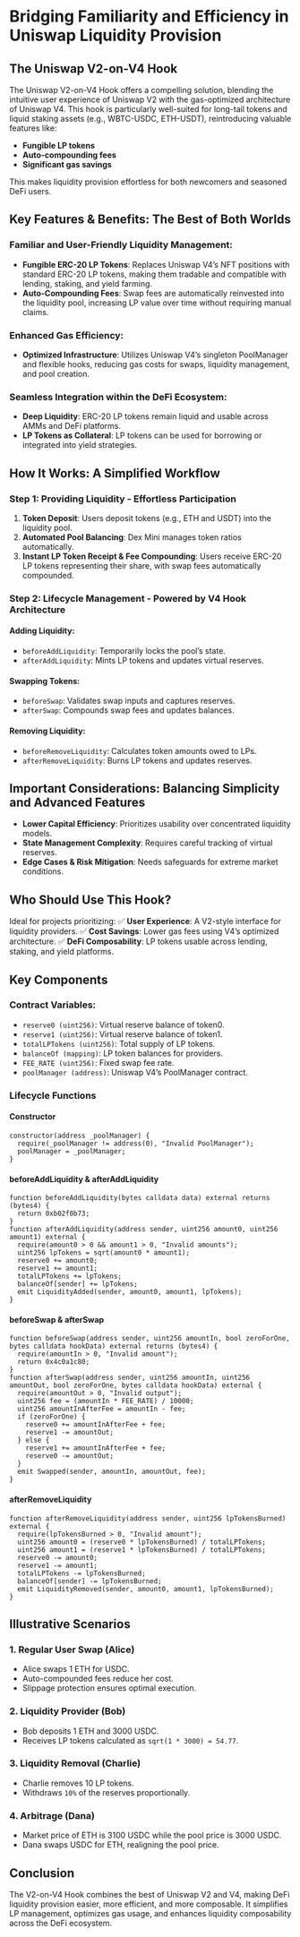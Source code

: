 # Bridging Familiarity and Efficiency in Uniswap Liquidity Provision

## The Uniswap V2-on-V4 Hook

The Uniswap V2-on-V4 Hook offers a compelling solution, blending the intuitive user experience of Uniswap V2 with the gas-optimized architecture of Uniswap V4. This hook is particularly well-suited for long-tail tokens and liquid staking assets (e.g., WBTC-USDC, ETH-USDT), reintroducing valuable features like:

- **Fungible LP tokens**
- **Auto-compounding fees**
- **Significant gas savings**

This makes liquidity provision effortless for both newcomers and seasoned DeFi users.

## Key Features & Benefits: The Best of Both Worlds

### Familiar and User-Friendly Liquidity Management:
- **Fungible ERC-20 LP Tokens**: Replaces Uniswap V4’s NFT positions with standard ERC-20 LP tokens, making them tradable and compatible with lending, staking, and yield farming.
- **Auto-Compounding Fees**: Swap fees are automatically reinvested into the liquidity pool, increasing LP value over time without requiring manual claims.

### Enhanced Gas Efficiency:
- **Optimized Infrastructure**: Utilizes Uniswap V4’s singleton PoolManager and flexible hooks, reducing gas costs for swaps, liquidity management, and pool creation.

### Seamless Integration within the DeFi Ecosystem:
- **Deep Liquidity**: ERC-20 LP tokens remain liquid and usable across AMMs and DeFi platforms.
- **LP Tokens as Collateral**: LP tokens can be used for borrowing or integrated into yield strategies.

## How It Works: A Simplified Workflow

### Step 1: Providing Liquidity - Effortless Participation
1. **Token Deposit**: Users deposit tokens (e.g., ETH and USDT) into the liquidity pool.
2. **Automated Pool Balancing**: Dex Mini manages token ratios automatically.
3. **Instant LP Token Receipt & Fee Compounding**: Users receive ERC-20 LP tokens representing their share, with swap fees automatically compounded.

### Step 2: Lifecycle Management - Powered by V4 Hook Architecture

#### Adding Liquidity:
- `beforeAddLiquidity`: Temporarily locks the pool’s state.
- `afterAddLiquidity`: Mints LP tokens and updates virtual reserves.

#### Swapping Tokens:
- `beforeSwap`: Validates swap inputs and captures reserves.
- `afterSwap`: Compounds swap fees and updates balances.

#### Removing Liquidity:
- `beforeRemoveLiquidity`: Calculates token amounts owed to LPs.
- `afterRemoveLiquidity`: Burns LP tokens and updates reserves.

## Important Considerations: Balancing Simplicity and Advanced Features

- **Lower Capital Efficiency**: Prioritizes usability over concentrated liquidity models.
- **State Management Complexity**: Requires careful tracking of virtual reserves.
- **Edge Cases & Risk Mitigation**: Needs safeguards for extreme market conditions.

## Who Should Use This Hook?

Ideal for projects prioritizing:
✅ **User Experience**: A V2-style interface for liquidity providers.
✅ **Cost Savings**: Lower gas fees using V4’s optimized architecture.
✅ **DeFi Composability**: LP tokens usable across lending, staking, and yield platforms.

## Key Components

### Contract Variables:
- `reserve0 (uint256)`: Virtual reserve balance of token0.
- `reserve1 (uint256)`: Virtual reserve balance of token1.
- `totalLPTokens (uint256)`: Total supply of LP tokens.
- `balanceOf (mapping)`: LP token balances for providers.
- `FEE_RATE (uint256)`: Fixed swap fee rate.
- `poolManager (address)`: Uniswap V4’s PoolManager contract.

### Lifecycle Functions

#### Constructor
```solidity
constructor(address _poolManager) {
  require(_poolManager != address(0), "Invalid PoolManager");
  poolManager = _poolManager;
}
```

#### beforeAddLiquidity & afterAddLiquidity
```solidity
function beforeAddLiquidity(bytes calldata data) external returns (bytes4) {
  return 0xb02f0b73;
}
function afterAddLiquidity(address sender, uint256 amount0, uint256 amount1) external {
  require(amount0 > 0 && amount1 > 0, "Invalid amounts");
  uint256 lpTokens = sqrt(amount0 * amount1);
  reserve0 += amount0;
  reserve1 += amount1;
  totalLPTokens += lpTokens;
  balanceOf[sender] += lpTokens;
  emit LiquidityAdded(sender, amount0, amount1, lpTokens);
}
```

#### beforeSwap & afterSwap
```solidity
function beforeSwap(address sender, uint256 amountIn, bool zeroForOne, bytes calldata hookData) external returns (bytes4) {
  require(amountIn > 0, "Invalid amount");
  return 0x4c0a1c80;
}
function afterSwap(address sender, uint256 amountIn, uint256 amountOut, bool zeroForOne, bytes calldata hookData) external {
  require(amountOut > 0, "Invalid output");
  uint256 fee = (amountIn * FEE_RATE) / 10000;
  uint256 amountInAfterFee = amountIn - fee;
  if (zeroForOne) {
    reserve0 += amountInAfterFee + fee;
    reserve1 -= amountOut;
  } else {
    reserve1 += amountInAfterFee + fee;
    reserve0 -= amountOut;
  }
  emit Swapped(sender, amountIn, amountOut, fee);
}
```

#### afterRemoveLiquidity
```solidity
function afterRemoveLiquidity(address sender, uint256 lpTokensBurned) external {
  require(lpTokensBurned > 0, "Invalid amount");
  uint256 amount0 = (reserve0 * lpTokensBurned) / totalLPTokens;
  uint256 amount1 = (reserve1 * lpTokensBurned) / totalLPTokens;
  reserve0 -= amount0;
  reserve1 -= amount1;
  totalLPTokens -= lpTokensBurned;
  balanceOf[sender] -= lpTokensBurned;
  emit LiquidityRemoved(sender, amount0, amount1, lpTokensBurned);
}
```

## Illustrative Scenarios

### 1. Regular User Swap (Alice)
- Alice swaps 1 ETH for USDC.
- Auto-compounded fees reduce her cost.
- Slippage protection ensures optimal execution.

### 2. Liquidity Provider (Bob)
- Bob deposits 1 ETH and 3000 USDC.
- Receives LP tokens calculated as `sqrt(1 * 3000) = 54.77`.

### 3. Liquidity Removal (Charlie)
- Charlie removes 10 LP tokens.
- Withdraws `10%` of the reserves proportionally.

### 4. Arbitrage (Dana)
- Market price of ETH is 3100 USDC while the pool price is 3000 USDC.
- Dana swaps USDC for ETH, realigning the pool price.

## Conclusion

The V2-on-V4 Hook combines the best of Uniswap V2 and V4, making DeFi liquidity provision easier, more efficient, and more composable. It simplifies LP management, optimizes gas usage, and enhances liquidity composability across the DeFi ecosystem.

